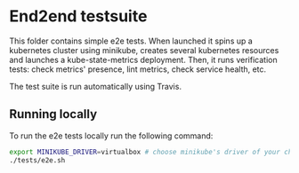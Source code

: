 # End2end testsuite

This folder contains simple e2e tests.
When launched it spins up a kubernetes cluster using minikube, creates several kubernetes resources and launches a kube-state-metrics deployment.
Then, it runs verification tests: check metrics' presence, lint metrics, check service health, etc.

The test suite is run automatically using Travis.

## Running locally

To run the e2e tests locally run the following command:

```bash
export MINIKUBE_DRIVER=virtualbox # choose minikube's driver of your choice
./tests/e2e.sh
```

